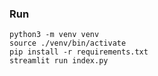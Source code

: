### Run
```shell
python3 -m venv venv
source ./venv/bin/activate
pip install -r requirements.txt
streamlit run index.py
```
